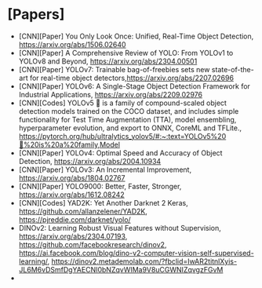 

# [Papers]
+ [CNN][Paper] You Only Look Once: Unified, Real-Time Object Detection, https://arxiv.org/abs/1506.02640
+ [CNN][Paper] A Comprehensive Review of YOLO: From YOLOv1 to YOLOv8 and Beyond, https://arxiv.org/abs/2304.00501
+ [CNN][Paper] YOLOv7: Trainable bag-of-freebies sets new state-of-the-art for real-time object detectors,https://arxiv.org/abs/2207.02696
+ [CNN][Paper] YOLOv6: A Single-Stage Object Detection Framework for Industrial Applications, https://arxiv.org/abs/2209.02976
+ [CNN][Codes] YOLOv5 🚀 is a family of compound-scaled object detection models trained on the COCO dataset, and includes simple functionality for Test Time Augmentation (TTA), model ensembling, hyperparameter evolution, and export to ONNX, CoreML and TFLite., https://pytorch.org/hub/ultralytics_yolov5/#:~:text=YOLOv5%20🚀%20is%20a%20family,Model
+ [CNN][Paper] YOLOv4: Optimal Speed and Accuracy of Object Detection, https://arxiv.org/abs/2004.10934
+ [CNN][Paper] YOLOv3: An Incremental Improvement, https://arxiv.org/abs/1804.02767
+ [CNN][Paper] YOLO9000: Better, Faster, Stronger, https://arxiv.org/abs/1612.08242
+ [CNN][Codes] YAD2K: Yet Another Darknet 2 Keras, https://github.com/allanzelener/YAD2K, https://pjreddie.com/darknet/yolo/
+ DINOv2: Learning Robust Visual Features without Supervision, https://arxiv.org/abs/2304.07193, https://github.com/facebookresearch/dinov2, https://ai.facebook.com/blog/dino-v2-computer-vision-self-supervised-learning/, https://dinov2.metademolab.com/?fbclid=IwAR2titnlXyis-JL6M6vDSmfDgYAECNI0bNZqvWIMa9V8uCGWNIZqvgzFGvM
+ 

